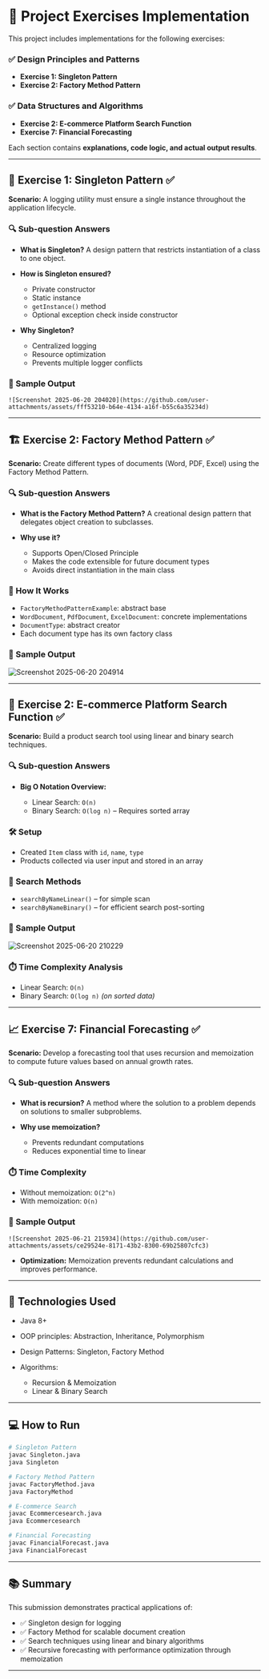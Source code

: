 # 📘 Project Exercises Implementation

This project includes implementations for the following exercises:

### ✅ Design Principles and Patterns

* **Exercise 1: Singleton Pattern**
* **Exercise 2: Factory Method Pattern**

### ✅ Data Structures and Algorithms

* **Exercise 2: E-commerce Platform Search Function**
* **Exercise 7: Financial Forecasting**

Each section contains **explanations, code logic, and actual output results**.

---

## 🧠 Exercise 1: Singleton Pattern ✅

**Scenario:**
A logging utility must ensure a single instance throughout the application lifecycle.

### 🔍 Sub-question Answers

* **What is Singleton?**
  A design pattern that restricts instantiation of a class to one object.

* **How is Singleton ensured?**

  * Private constructor
  * Static instance
  * `getInstance()` method
  * Optional exception check inside constructor

* **Why Singleton?**

  * Centralized logging
  * Resource optimization
  * Prevents multiple logger conflicts

### 🔨 Sample Output

```
![Screenshot 2025-06-20 204020](https://github.com/user-attachments/assets/fff53210-b64e-4134-a16f-b55c6a35234d)

```

---

## 🏗️ Exercise 2: Factory Method Pattern ✅

**Scenario:**
Create different types of documents (Word, PDF, Excel) using the Factory Method Pattern.

### 🔍 Sub-question Answers

* **What is the Factory Method Pattern?**
  A creational design pattern that delegates object creation to subclasses.

* **Why use it?**

  * Supports Open/Closed Principle
  * Makes the code extensible for future document types
  * Avoids direct instantiation in the main class

### 📘 How It Works

* `FactoryMethodPatternExample`: abstract base
* `WordDocument`, `PdfDocument`, `ExcelDocument`: concrete implementations
* `DocumentType`: abstract creator
* Each document type has its own factory class

### 🔨 Sample Output

![Screenshot 2025-06-20 204914](https://github.com/user-attachments/assets/dc63484e-224b-4a6e-ad58-cec7a36e3d57)

---

## 🛒 Exercise 2: E-commerce Platform Search Function ✅

**Scenario:**
Build a product search tool using linear and binary search techniques.

### 🔍 Sub-question Answers

* **Big O Notation Overview:**

  * Linear Search: `O(n)`
  * Binary Search: `O(log n)` – Requires sorted array

### 🛠️ Setup

* Created `Item` class with `id`, `name`, `type`
* Products collected via user input and stored in an array

### 🔎 Search Methods

* `searchByNameLinear()` – for simple scan
* `searchByNameBinary()` – for efficient search post-sorting

### 🔨 Sample Output

![Screenshot 2025-06-20 210229](https://github.com/user-attachments/assets/22e58735-7f2e-4077-8937-a603e6c26630)

### ⏱️ Time Complexity Analysis

* Linear Search: `O(n)`
* Binary Search: `O(log n)` *(on sorted data)*

---

## 📈 Exercise 7: Financial Forecasting ✅

**Scenario:**
Develop a forecasting tool that uses recursion and memoization to compute future values based on annual growth rates.

### 🔍 Sub-question Answers

* **What is recursion?**
  A method where the solution to a problem depends on solutions to smaller subproblems.

* **Why use memoization?**

  * Prevents redundant computations
  * Reduces exponential time to linear

### ⏱️ Time Complexity

* Without memoization: `O(2^n)`
* With memoization: `O(n)`

### 🔨 Sample Output

```
![Screenshot 2025-06-21 215934](https://github.com/user-attachments/assets/ce29524e-8171-43b2-8300-69b25807cfc3)

```

* **Optimization:** Memoization prevents redundant calculations and improves performance.

---

## 🧰 Technologies Used

* Java 8+
* OOP principles: Abstraction, Inheritance, Polymorphism
* Design Patterns: Singleton, Factory Method
* Algorithms:

  * Recursion & Memoization
  * Linear & Binary Search

---

## 💻 How to Run

```bash
# Singleton Pattern
javac Singleton.java
java Singleton

# Factory Method Pattern
javac FactoryMethod.java
java FactoryMethod

# E-commerce Search
javac Ecommercesearch.java
java Ecommercesearch

# Financial Forecasting
javac FinancialForecast.java
java FinancialForecast
```

---

## 📚 Summary

This submission demonstrates practical applications of:

* ✅ Singleton design for logging
* ✅ Factory Method for scalable document creation
* ✅ Search techniques using linear and binary algorithms
* ✅ Recursive forecasting with performance optimization through memoization

---
